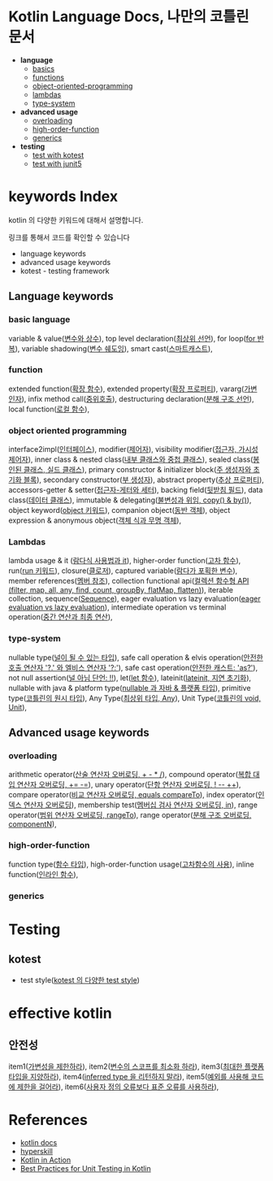 # Kotlin Language Docs, 나만의 코틀린 문서

- **language**
  - [basics](https://github.com/my-research/kotlin/tree/master/basic)
  - [functions](https://github.com/my-research/kotlin/tree/master/functions)
  - [object-oriented-programming](https://github.com/my-research/kotlin/tree/master/object-oriented-programming)
  - [lambdas](https://github.com/my-research/kotlin/tree/master/lambdas)
  - [type-system](https://github.com/my-research/kotlin/tree/master/type-system)
- **advanced usage**
  - [overloading](#)
  - [high-order-function](#)
  - [generics](#)
- **testing**
  - [test with kotest](#)
  - [test with junit5](#)

# keywords Index

kotlin 의 다양한 키워드에 대해서 설명합니다.

링크를 통해서 코드를 확인할 수 있습니다

- language keywords
- advanced usage keywords
- kotest - testing framework

## Language keywords

### basic language

variable & value([변수와 상수](#)),
top level declaration([최상위 선언](#)),
for loop([for 반복](#)),
variable shadowing([변수 쉐도잉](#)),
smart cast([스마트캐스트](#)),

### function

extended function([확장 함수](#)),
extended property([확장 프로퍼티](#)),
vararg([가변 인자](#)),
infix method call([중위호출](#)),
destructuring declaration([분해 구조 선언](#)),
local function([로컬 함수](#)),

### object oriented programming

interface2impl([인터페이스](#)),
modifier([제어자](#)),
visibility modifier([접근자, 가시성 제어자](#)),
inner class & nested class([내부 클래스와 중첩 클래스](#)),
sealed class([봉인된 클래스, 실드 클래스](#)),
primary constructor & initializer block([주 생성자와 초기화 블록](#)),
secondary constructor([부 생성자](#)),
abstract property([추상 프로퍼티](#)),
accessors-getter & setter([접근자-게터와 세터](#)),
backing field([뒷받침 필드](#)),
data class([데이터 클래스](#)),
immutable & delegating([불변성과 위임, copy() & by()](#)),
object keyword([object 키워드](#)),
companion object([동반 객체](#)),
object expression & anonymous object([객체 식과 무명 객체](#)),

### Lambdas

lambda usage & it ([람다식 사용법과 it](#)),
higher-order function([고차 함수](#)),
run([run 키워드](#)),
closure([클로저](#)),
captured variable([람다가 포획한 변수](#)),
member references([멤버 참조](#)),
collection functional api([컬렉션 함수형 API (filter, map, all, any, find, count, groupBy, flatMap, flatten)](#)),
iterable collection, sequence([Sequence](#)),
eager evaluation vs lazy evaluation([eager evaluation vs lazy evaluation](#)),
intermediate operation vs terminal operation([중간 연산과 최종 연산](#)),

### type-system

nullable type([널이 될 수 있는 타입](#)),
safe call operation & elvis operation([안전한 호출 연산자 '?.' 와 엘비스 연산자 '?:'](#)),
safe cast operation([안전한 캐스트: 'as?'](#)),
not null assertion([널 아님 단언: !!](#)),
let([let 함수](#)),
lateinit([lateinit, 지연 초기화](#)),
nullable with java & platform type([nullable 과 자바 & 플랫폼 타입](#)),
primitive type([코틀린의 원시 타입](#)),
Any Type([최상위 타입, Any](#)),
Unit Type([코틀린의 void, Unit](#)),

## Advanced usage keywords

### overloading

arithmetic operator([산술 연산자 오버로딩, + - * /](#)),
compound operator([복합 대입 연산자 오버로딩, += -=](#)),
unary operator([단항 연산자 오버로딩, ! -- ++](#)),
compare operator([비교 연산자 오버로딩, equals compareTo](#)),
index operator([인덱스 연산자 오버로딩](#)),
membership test([멤버십 검사 연산자 오버로딩, in](#)),
range operator([범위 연산자 오버로딩, rangeTo](#)),
range operator([분해 구조 오버로딩, componentN](#)),

### high-order-function

function type([함수 타입](#)),
high-order-function usage([고차함수의 사용](#)),
inline function([인라인 함수](#)),

### generics

# Testing

## kotest

- test style([kotest 의 다양한 test style](#))


# effective kotlin

## 안전성

item1([가변성을 제한하라](#)),
item2([변수의 스코프를 최소화 하라](#)),
item3([최대한 플랫폼 타입을 지양하라](#)),
item4([inferred type 을 리턴하지 말라](#)),
item5([예외를 사용해 코드에 제한을 걸어라](#)),
item6([사용자 정의 오류보다 표준 오류를 사용하라](#)),

# References

- [kotlin docs](https://kotlinlang.org/docs/basic-syntax.html)
- [hyperskill](https://hyperskill.org/tracks/18)
- [Kotlin in Action](http://www.yes24.com/Product/Goods/55148593)
- [Best Practices for Unit Testing in Kotlin](https://resources.jetbrains.com/storage/products/kotlinconf2018/slides/4_Best%20Practices%20for%20Unit%20Testing%20in%20Kotlin.pdf)
